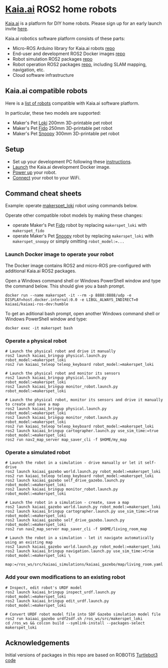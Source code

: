 # [Kaia.ai](https://kaia.ai) ROS2 home robots

[Kaia.ai](https://kaia.ai) is a platform for DIY home robots. Please sign up for an early launch invite [here](https://remake.ai).

Kaia.ai robotics software platform consists of these parts:
- Micro-ROS Arduino library for Kaia.ai robots [repo](https://github.com/kaiaai/micro_ros_arduino_kaia)
- End-user and development ROS2 Docker images [repo](https://github.com/kaiaai/docker)
- Robot simulation ROS2 packages [repo](https://github.com/kaiaai/kaiaai_simulations)
- Robot operation ROS2 packages [repo](https://github.com/kaiaai/kaiaai), including SLAM mapping, navigation, etc.
- Cloud software infrastructure

## Kaia.ai compatible robots
Here is a [list of robots](https://github.com/topics/kaiaai-robot) compatible with Kaia.ai software platform.

In particular, these two models are supported:
- Maker's Pet [Loki](https://github.com/makerspet/makerspet_loki) 200mm 3D-printable pet robot
- Maker's Pet [Fido](https://github.com/makerspet/makerspet_fido) 250mm 3D-printable pet robot
- Maker's Pet [Snoopy](https://github.com/makerspet/makerspet_snoopy) 300mm 3D-printable pet robot

## Setup
- Set up your development PC following these
[instructions](https://github.com/kaiaai/kaiaai_simulations#your-pc-setup).
- [Launch](https://github.com/kaiaai/kaiaai_simulations/blob/main/README.md#launch-the-development-docker-image)
the Kaia.ai development Docker image.
- [Power up](https://github.com/makerspet/makerspet_snoopy/tree/main/firmware) your robot.
- [Connect](https://github.com/makerspet/makerspet_snoopy/tree/main/firmware) your robot to your WiFi.


## Command cheat sheets

Example: operate [makerspet_loki](https://github.com/makerspet/makerspet_loki) robot using commands below.

Operate other compatible robot models by making these changes:
- operate Maker's Pet [Fido](https://github.com/makerspet/makerspet_fido) robot by replacing `makerspet_loki`
with `makerspet_fido`
- operate Maker's Pet [Snoopy](https://github.com/makerspet/makerspet_fido) robot by replacing `makerspet_loki`
with `makerspet_snoopy` or simply omitting `robot_model:=...`

### Launch Docker image to operate your robot

The Docker image contains ROS2 and micro-ROS pre-configured with additional Kaia.ai ROS2 packages.

Open a Windows command shell or Windows PowerShell window and type the command below. This should give you a bash prompt.
```
docker run --name makerspet -it --rm -p 8888:8888/udp -e DISPLAY=host.docker.internal:0.0 -e LIBGL_ALWAYS_INDIRECT=0 kaiaai/kaiaai-ros-dev:humble
```

To get an aditional bash prompt, open another Windows command shell or Windows PowerShell window and type:
```
docker exec -it makerspet bash
```

### Operate a physical robot

```
# Launch the physical robot and drive it manually
ros2 launch kaiaai_bringup physical.launch.py robot_model:=makerspet_loki
ros2 run kaiaai_teleop teleop_keyboard robot_model:=makerspet_loki

# Launch the physical robot and monitor its sensors
ros2 launch kaiaai_bringup physical.launch.py robot_model:=makerspet_loki
ros2 launch kaiaai_bringup monitor_robot.launch.py robot_model:=makerspet_loki

# Launch the physical robot, monitor its sensors and drive it manually to create and save a map
ros2 launch kaiaai_bringup physical.launch.py robot_model:=makerspet_loki
ros2 launch kaiaai_bringup monitor_robot.launch.py robot_model:=makerspet_loki
ros2 run kaiaai_teleop teleop_keyboard robot_model:=makerspet_loki
ros2 launch kaiaai_bringup cartographer.launch.py use_sim_time:=true robot_model:=makerspet_loki
ros2 run nav2_map_server map_saver_cli -f $HOME/my_map
```

### Operate a simulated robot

```
# Launch the robot in a simulation - drive manually or let it self-drive
ros2 launch kaiaai_gazebo world.launch.py robot_model:=makerspet_loki
ros2 run kaiaai_teleop teleop_keyboard robot_model:=makerspet_loki
ros2 launch kaiaai_gazebo self_drive_gazebo.launch.py robot_model:=makerspet_loki
ros2 launch kaiaai_bringup monitor_robot.launch.py robot_model:=makerspet_loki

# Launch the robot in a simulation - create, save a map
ros2 launch kaiaai_gazebo world.launch.py robot_model:=makerspet_loki
ros2 launch kaiaai_bringup cartographer.launch.py use_sim_time:=true robot_model:=makerspet_loki
ros2 launch kaiaai_gazebo self_drive_gazebo.launch.py robot_model:=makerspet_loki
ros2 run nav2_map_server map_saver_cli -f $HOME/living_room_map

# Launch the robot in a simulation - let it navigate automatically using an existing map
ros2 launch kaiaai_gazebo world.launch.py robot_model:=makerspet_loki
ros2 launch kaiaai_bringup navigation.launch.py use_sim_time:=true robot_model:=makerspet_loki \
  map:=/ros_ws/src/kaiaai_simulations/kaiaai_gazebo/map/living_room.yaml
```

### Add your own modifications to an existing robot

```
# Inspect, edit robot's URDF model
ros2 launch kaiaai_bringup inspect_urdf.launch.py robot_model:=makerspet_loki
ros2 launch kaiaai_bringup edit_urdf.launch.py robot_model:=makerspet_loki

# Convert URDF robot model file into SDF Gazebo simulation model file
ros2 run kaiaai_gazebo urdf2sdf.sh /ros_ws/src/makerspet_loki
cd /ros_ws && colcon build --symlink-install --packages-select makerspet_loki
```

## Acknowledgements
Initial versions of packages in this repo are based on ROBOTIS
[Turtlebot3 code](https://github.com/ROBOTIS-GIT/turtlebot3)
